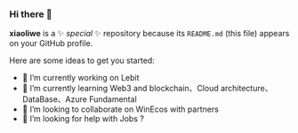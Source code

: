 ### Hi there 👋

**xiaoliwe** is a ✨ _special_ ✨ repository because its `README.md` (this file) appears on your GitHub profile.

Here are some ideas to get you started:

- 🔭 I’m currently working on Lebit
- 🌱 I’m currently learning Web3 and blockchain、Cloud architecture、DataBase、Azure Fundamental
- 👯 I’m looking to collaborate on WinEcos with partners
- 🤔 I’m looking for help with Jobs ? 
